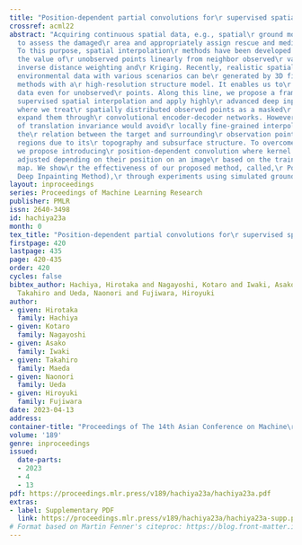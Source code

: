 ```yaml
---
title: "Position-dependent partial convolutions for\r supervised spatial interpolation"
crossref: acml22
abstract: "Acquiring continuous spatial data, e.g., spatial\r ground motion is essential
  to assess the damaged\r area and appropriately assign rescue and medical\r teams.
  To this purpose, spatial interpolation\r methods have been developed to estimate
  the value of\r unobserved points linearly from neighbor observed\r values, i.e.,
  inverse distance weighting and\r Kriging. Recently, realistic spatial continuous\r
  environmental data with various scenarios can be\r generated by 3D finite difference
  methods with a\r high-resolution structure model. It enables us to\r collect supervised
  data even for unobserved\r points. Along this line, we propose a framework of\r
  supervised spatial interpolation and apply highly\r advanced deep inpainting methods
  where we treat\r spatially distributed observed points as a masked\r image and non-linearly
  expand them through\r convolutional encoder-decoder networks. However, the\r property
  of translation invariance would avoid\r locally fine-grained interpolation since
  the\r relation between the target and surrounding\r observation points varies over
  regions due to its\r topography and subsurface structure. To overcome\r this problem,
  we propose introducing\r position-dependent convolution where kernel weights\r are
  adjusted depending on their position on an image\r based on the trainable position-feature
  map. We show\r the effectiveness of our proposed method, called,\r PoDIM (Position-dependent
  Deep Inpainting Method),\r through experiments using simulated ground-motion\r data."
layout: inproceedings
series: Proceedings of Machine Learning Research
publisher: PMLR
issn: 2640-3498
id: hachiya23a
month: 0
tex_title: "Position-dependent partial convolutions for\r supervised spatial interpolation"
firstpage: 420
lastpage: 435
page: 420-435
order: 420
cycles: false
bibtex_author: Hachiya, Hirotaka and Nagayoshi, Kotaro and Iwaki, Asako and Maeda,
  Takahiro and Ueda, Naonori and Fujiwara, Hiroyuki
author:
- given: Hirotaka
  family: Hachiya
- given: Kotaro
  family: Nagayoshi
- given: Asako
  family: Iwaki
- given: Takahiro
  family: Maeda
- given: Naonori
  family: Ueda
- given: Hiroyuki
  family: Fujiwara
date: 2023-04-13
address:
container-title: "Proceedings of The 14th Asian Conference on Machine\r Learning"
volume: '189'
genre: inproceedings
issued:
  date-parts:
  - 2023
  - 4
  - 13
pdf: https://proceedings.mlr.press/v189/hachiya23a/hachiya23a.pdf
extras:
- label: Supplementary PDF
  link: https://proceedings.mlr.press/v189/hachiya23a/hachiya23a-supp.pdf
# Format based on Martin Fenner's citeproc: https://blog.front-matter.io/posts/citeproc-yaml-for-bibliographies/
---
```

